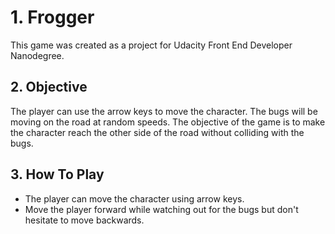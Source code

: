 # 1. Frogger
This game was created as a project for Udacity Front End Developer Nanodegree.

## 2. Objective
The player can use the arrow keys to move the character. The bugs will be moving on the road at random speeds. The objective of the game is to make the character reach the other side of the road without colliding with the bugs.

## 3. How To Play
* The player can move the character using arrow keys.
* Move the player forward while watching out for the bugs but don't hesitate to move backwards.